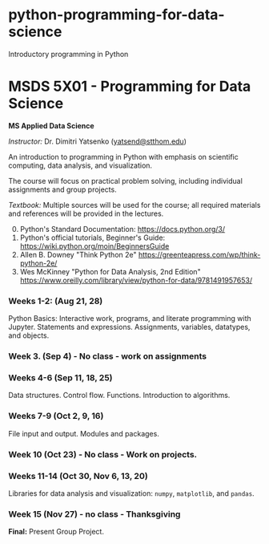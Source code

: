 # python-programming-for-data-science
Introductory programming in Python

# MSDS 5X01 - Programming for Data Science

**MS Applied Data Science**

*Instructor:* Dr. Dimitri Yatsenko (yatsend@stthom.edu)

An introduction to programming in Python with emphasis on scientific computing, data analysis, and visualization.

The course will focus on practical problem solving, including individual assignments and group projects.

*Textbook:* Multiple sources will be used for the course; all required materials and references will be provided in the lectures.

 0. Python's Standard Documentation: https://docs.python.org/3/
 1. Python's official tutorials, Beginner's Guide: https://wiki.python.org/moin/BeginnersGuide
 2. Allen B. Downey "Think Python 2e" https://greenteapress.com/wp/think-python-2e/
 3. Wes McKinney "Python for Data Analysis, 2nd Edition" https://www.oreilly.com/library/view/python-for-data/9781491957653/



### Weeks 1-2: (Aug 21, 28)
Python Basics: Interactive work, programs, and literate programming with Jupyter.
Statements and expressions. Assignments, variables, datatypes, and objects.

### Week 3. (Sep 4) - No class - work on assignments

### Weeks 4-6 (Sep 11, 18, 25)
Data structures. Control flow. Functions. Introduction to algorithms.

### Weeks 7-9 (Oct 2, 9, 16)
File input and output. Modules and packages. 

### Week 10 (Oct 23) - No class - Work on projects.

### Weeks 11-14 (Oct 30, Nov 6, 13, 20)
Libraries for data analysis and visualization: `numpy`, `matplotlib`, and `pandas`.

### Week 15 (Nov 27) - no class - Thanksgiving

**Final:** Present Group Project.

